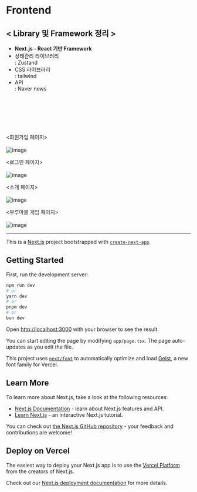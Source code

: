 
# **Frontend**

## < **Library 및 Framework 정리** >
-  **Next.js - React 기반 Framework**
- 상태관리 라이브러리 <br/>
  : Zustand
- CSS 라이브러리 <br/>
  : tailwind
- API <br/>
  : Naver news

  
<br/>
<br/>
<br/>
<br/>
<br/>

<회원가입 페이지> <br/> <br/>
![image](https://github.com/user-attachments/assets/acf17f6c-62dd-4da9-8bcb-5bb7aa498e97)


<로그인 페이지> <br/> <br/>
![image](https://github.com/user-attachments/assets/fcba3d61-5cdf-4b42-a456-f26784531c09)

<소개 페이지> <br/> <br/>
![image](https://github.com/user-attachments/assets/fc3abf98-c90b-410c-a3b9-38973ca01793)

<부루마블 게임 페이지> <br/> <br/> 
![image](https://github.com/user-attachments/assets/1ff4cb38-bd53-49ab-816e-6de747b27de2)

















***

This is a [Next.js](https://nextjs.org) project bootstrapped with [`create-next-app`](https://nextjs.org/docs/app/api-reference/cli/create-next-app).

## Getting Started

First, run the development server:

```bash
npm run dev
# or
yarn dev
# or
pnpm dev
# or
bun dev
```

Open [http://localhost:3000](http://localhost:3000) with your browser to see the result.

You can start editing the page by modifying `app/page.tsx`. The page auto-updates as you edit the file.

This project uses [`next/font`](https://nextjs.org/docs/app/building-your-application/optimizing/fonts) to automatically optimize and load [Geist](https://vercel.com/font), a new font family for Vercel.

## Learn More

To learn more about Next.js, take a look at the following resources:

- [Next.js Documentation](https://nextjs.org/docs) - learn about Next.js features and API.
- [Learn Next.js](https://nextjs.org/learn) - an interactive Next.js tutorial.

You can check out [the Next.js GitHub repository](https://github.com/vercel/next.js) - your feedback and contributions are welcome!

## Deploy on Vercel

The easiest way to deploy your Next.js app is to use the [Vercel Platform](https://vercel.com/new?utm_medium=default-template&filter=next.js&utm_source=create-next-app&utm_campaign=create-next-app-readme) from the creators of Next.js.

Check out our [Next.js deployment documentation](https://nextjs.org/docs/app/building-your-application/deploying) for more details.
